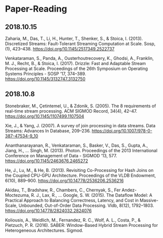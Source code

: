# Paper-Reading
## 2018.10.15
Zaharia, M., Das, T., Li, H., Hunter, T., Shenker, S., & Stoica, I. (2013). Discretized Streams: Fault-Tolerant Streaming Computation at Scale. Sosp, (1), 423–438. https://doi.org/10.1145/2517349.2522737  
  
Venkataraman, S., Panda, A., Ousterhoutrecovery, K., Ghodsi, A., Franklin, M. J., Recht, B., & Stoica, I. (2017). Drizzle: Fast and Adaptable Stream Processing at Scale. Proceedings of the 26th Symposium on Operating Systems Principles - SOSP ’17, 374–389. https://doi.org/10.1145/3132747.3132750  
## 2018.10.8
Stonebraker, M., Çetintemel, U., & Zdonik, S. (2005). The 8 requirements of real-time stream processing. ACM SIGMOD Record, 34(4), 42–47. https://doi.org/10.1145/1107499.1107504  

Xie, J., & Yang, J. (2007). A survey of join processing in data streams. Data Streams: Advances In Database, 209–236. https://doi.org/10.1007/978-0-387-47534-9_10  

Ananthanarayanan, R., Venkataraman, S., Basker, V., Das, S., Gupta, A., Jiang, H., … Singh, M. (2013). Photon. Proceedings of the 2013 International Conference on Management of Data - SIGMOD ’13, 577. https://doi.org/10.1145/2463676.2465272  

He, J., Lu, M., & He, B. (2013). Revisiting Co-Processing for Hash Joins on the Coupled CPU-GPU Architecture. Proceedings of the VLDB Endowment, 6(10), 889–900. https://doi.org/10.14778/2536206.2536216  

Akidau, T., Bradshaw, R., Chambers, C., Chernyak, S., Fer Andez-Moctezuma, R. J., Lax, R., … Google, S. W. (2015). The Dataflow Model: A Practical Approach to Balancing Correctness, Latency, and Cost in Massive-Scale, Unbounded, Out-of-Order Data Processing. Vldb, 8(12), 1792–1803. https://doi.org/10.14778/2824032.2824076  

Koliousis, A., Weidlich, M., Fernandez, R. C., Wolf, A. L., Costa, P., & Pietzuch, P. R. (2016). SABER: Window-Based Hybrid Stream Processing for Heterogeneous Architectures. Sigmod.  
